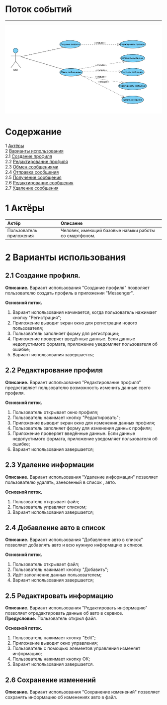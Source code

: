 # Поток событий
---

![UseCase](https://github.com/PavelPiuta/Messenger/blob/main/Diagrams/Use%20case/use.png)

# Содержание
1 [Актёры](#1) <br>
2 [Варианты использования](#2) <br>
2.1 [Создание профиля](#2.1) <br>
2.2 [Редактирование профиля](#2.2) <br>
2.3 [Обмен сообщениями](#2.3) <br>
2.4 [Отправка сообщения](#2.4) <br>
2.5 [Получение сообщения](#2.5) <br>
2.6 [Редактирование сообщения](#2.6) <br>
2.7 [Удаление сообщения](#2.7) <br>

<a name="1"/>

# 1 Актёры

| Актёр | Описание |
|:--|:--|
| Пользователь приложения | Человек, имеющий базовые навыки работы со смартфоном. |

<a name="2"/>

# 2 Варианты использования

<a name="2.1"/>

## 2.1 Создание профиля.

**Описание.** Вариант использования "Создание профиля" позволяет пользователю создать профиль в приложении "Messenger".  

**Основной поток.**
1. Вариант использования начинается, когда пользователь нажимает кнопку "Регистрация";
2. Приложение выводит экран окно для регистрации нового пользователя;
3. Пользователь заполняет форму для регистрации;
4. Приложение проверяет введённые данные. Если данные недопустимого формата, приложение уведомляет пользователя об ошибке;
5. Вариант использования завершается;

<a name="2.2"/>

## 2.2 Редактирование профиля

**Описание.** Вариант использования "Редактирование профиля" предоставляет пользователю возможность изменить данные свего профиля.  

**Основной поток.**
1. Пользователь открывает окно профиля;
2. Пользователь нажимает кнопку "Редактировать";
3. Приложение выводит экран окно для изменения данных профиля;
4. Пользователь заполняет форму для изменения данных профиля;
5. Приложение проверяет введённые данные. Если данные недопустимого формата, приложение уведомляет пользователя об ошибке;
6. Вариант использования завершается;

<a name="2.3"/>

## 2.3 Удаление информации

**Описание.** Вариант использования "Удаление информации" позволяет пользователю удалять, занесенный в список , авто.

**Основной поток.**
1. Пользователь открывает файл;
2. Пользователь управляет списком;
3. Вариант использования завершается;

<a name="2.4"/>

## 2.4 Добавление авто в список

**Описание.** Вариант использования "Добавление авто в список" позволяет добавлять авто и всю нужную информацию в список.  

**Основной поток.**
1. Пользователь открывает файл;
2. Пользователь нажимает кнопку "Добавить";
3. Идёт заполнение данных пользователем;
4. Вариант использования завершается;

<a name="2.5"/>

## 2.5 Редактировать информацию

**Описание.** Вариант использования "Редактировать информацию" позволяет отредактировать данные об авто в сервисе.  
**Предусловие.** Пользователь открыл файл.

**Основной поток.**
1. Пользователь нажимает кнопку "Edit";
2. Приложение выводит окно управления;
3. Пользователь с помощью элементов управления изменяет информацию;
4. Пользователь нажимает кнопку ОК;
5. Вариант использования завершается.

<a name="2.6"/>

## 2.6 Сохранение изменений

**Описание.** Вариант использования "Сохранение изменений" позволяет сохранять информацию об изменениях авто в файл.


